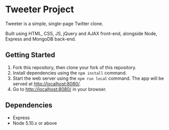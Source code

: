 # Tweeter Project

Tweeter is a simple, single-page Twitter clone.

Built using HTML, CSS, JS, jQuery and AJAX front-end, alongside Node, Express and MongoDB back-end.

## Getting Started



1. Fork this repository, then clone your fork of this repository.
2. Install dependencies using the `npm install` command.
3. Start the web server using the `npm run local` command. The app will be served at <http://localhost:8080/>.
4. Go to <http://localhost:8080/> in your browser.

## Dependencies

- Express
- Node 5.10.x or above
